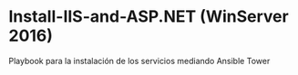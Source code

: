 # Install-IIS-and-ASP.NET (WinServer 2016)
Playbook para la instalación de los servicios mediando Ansible Tower
